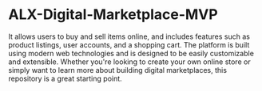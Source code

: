 # ALX-Digital-Marketplace-MVP
It allows users to buy and sell items online, and includes features such as product listings, user accounts, and a shopping cart. The platform is built using modern web technologies and is designed to be easily customizable and extensible. Whether you're looking to create your own online store or simply want to learn more about building digital marketplaces, this repository is a great starting point.
